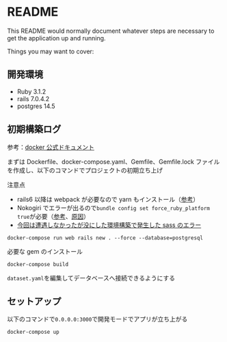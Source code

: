 # README

This README would normally document whatever steps are necessary to get the
application up and running.

Things you may want to cover:

## 開発環境

- Ruby 3.1.2
- rails 7.0.4.2
- postgres 14.5

## 初期構築ログ

参考：[docker 公式ドキュメント](https://docs.docker.jp/compose/rails.html)

まずは Dockerfile、docker-compose.yaml、Gemfile、Gemfile.lock ファイルを作成し、以下のコマンドでプロジェクトの初期立ち上げ

注意点

- rails6 以降は webpack が必要なので yarn もインストール（[参考](https://qiita.com/NaokiIshimura/items/8203f74f8dfd5f6b87a0)）
- Nokogiri でエラーが出るので`bundle config set force_ruby_platform true`が必要（[参考](https://qiita.com/ohakutsu/items/4d14bee46da26f55a9be)、[原因](https://matsu.teraren.com/blog/2022/04/26/docker-m1-arm-glibc-error-on-nokogiri/)）
- [今回は遭遇しなかったが没にした環境構築で発生した sass のエラー](https://qiita.com/tochisuke221/items/e50103275906c5a0ddf3)

```
docker-compose run web rails new . --force --database=postgresql
```

必要な gem のインストール

```
docker-compose build
```

`dataset.yaml`を編集してデータベースへ接続できるようにする

## セットアップ

以下のコマンドで`0.0.0.0:3000`で開発モードでアプリが立ち上がる

```
docker-compose up
```

<!-- - System dependencies

- Configuration

- Database creation

- Database initialization

- How to run the test suite

- Services (job queues, cache servers, search engines, etc.)

- Deployment instructions

- ... -->
